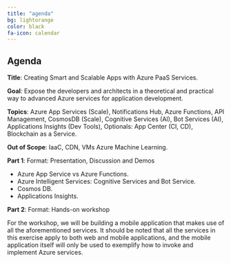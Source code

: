 ```yaml
---
title: "agenda"
bg: lightorange
color: black
fa-icon: calendar
---
```


## Agenda

**Title**: Creating Smart and Scalable Apps with Azure PaaS Services.

**Goal**: Expose the developers and architects in a theoretical and practical way to advanced Azure services for application development.

**Topics**: Azure App Services (Scale), Notifications Hub, Azure Functions, API Management, CosmosDB (Scale), Cognitive Services (AI), Bot Services (AI), Applications Insights (Dev Tools), Optionals: App Center (CI, CD), Blockchain as a Service.

**Out of Scope**: IaaC, CDN, VMs Azure Machine Learning.

**Part 1**: Format: Presentation, Discussion and Demos

- Azure App Service vs Azure Functions.
- Azure Intelligent Services: Cognitive Services and Bot Service.
- Cosmos DB.
- Applications Insights.

**Part 2**: Format: Hands-on workshop

For the workshop, we will be building a mobile application that makes use of all the aforementioned services. It should be noted that all the services in this exercise apply to both web and mobile applications, and the mobile application itself will only be used to exemplify how to invoke and implement Azure services.
